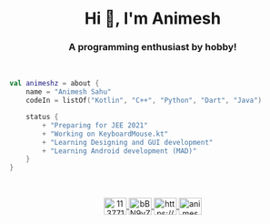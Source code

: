 <h1 align="center">Hi 👋, I'm Animesh</h1>
<h3 align="center">A programming enthusiast by hobby!</h3>
<br>

```kotlin
val animeshz = about {
    name = "Animesh Sahu"
    codeIn = listOf("Kotlin", "C++", "Python", "Dart", "Java")

    status {
        + "Preparing for JEE 2021"
        + "Working on KeyboardMouse.kt"
        + "Learning Designing and GUI development"
        + "Learning Android development (MAD)"
    }
}
```

<br>
<p align="center">
<a href="https://stackoverflow.com/users/11377112" target="blank"><img align="center" src="https://cdn.jsdelivr.net/npm/simple-icons@3.0.1/icons/stackoverflow.svg" alt="11377112" height="30" width="40" />
<a href="https://discord.gg/bBN9vZgcCk" target="blank"><img align="center" src="https://cdn.jsdelivr.net/npm/simple-icons@3.0.1/icons/discord.svg" alt="bBN9vZgcCk" height="30" width="40" />
<a href="https://www.youtube.com/channel/UCMcmVCZ6pKgPRZLrdRvZnAQ" target="blank"><img align="center" src="https://cdn.jsdelivr.net/npm/simple-icons@3.0.1/icons/youtube.svg" alt="https://www.youtube.com/channel/UCMcmVCZ6pKgPRZLrdRvZnAQ" height="30" width="40" />
<a href="https://codeforces.com/profile/animeshz" target="blank"><img align="center" src="https://cdn.jsdelivr.net/npm/simple-icons@3.0.1/icons/codeforces.svg" alt="animeshz" height="30" width="40" />
</p>
